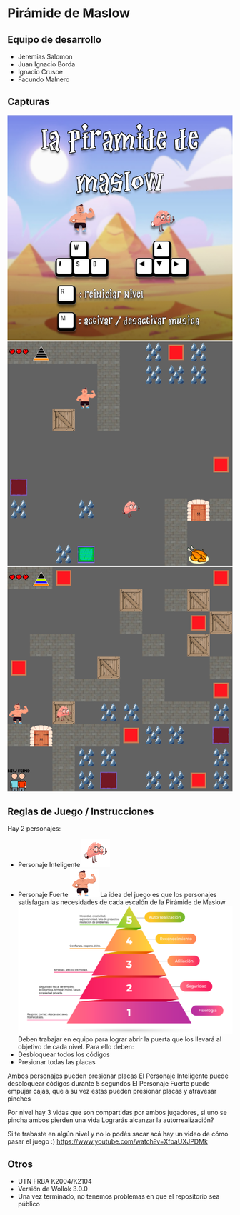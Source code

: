 # Pirámide de Maslow

## Equipo de desarrollo

- Jeremias Salomon
- Juan Ignacio Borda
- Ignacio Crusoe
- Facundo Malnero

## Capturas

![PantallaInicio](imagenes/pantallaInicio.png)
![Nivel1](imagenes/nivel1.png) 
![Nivel3](imagenes/nivel3.png)

## Reglas de Juego / Instrucciones

Hay 2 personajes:
- Personaje Inteligente
![PI](imagenes/personajeInteligente.png) 
- Personaje Fuerte
![PF](imagenes/personajeFuerte.png) 
La idea del juego es que los personajes satisfagan las necesidades de cada escalón de la Pirámide de Maslow
![PiramideMaslow](imagenes/piramideMaslow.png)
Deben trabajar en equipo para lograr abrir la puerta que los llevará al objetivo de cada nivel.
Para ello deben:
- Desbloquear todos los códigos
- Presionar todas las placas

Ambos personajes pueden presionar placas
El Personaje Inteligente puede desbloquear códigos durante 5 segundos
El Personaje Fuerte puede empujar cajas, que a su vez estas pueden presionar placas y atravesar pinches

Por nivel hay 3 vidas que son compartidas por ambos jugadores, si uno se pincha ambos pierden una vida
Lograrás alcanzar la autorrealización?



Si te trabaste en algún nivel y no lo podés sacar acá hay un video de cómo pasar el juego :)
https://www.youtube.com/watch?v=XfbaUXJPDMk


## Otros

- UTN FRBA K2004/K2104
- Versión de Wollok 3.0.0
- Una vez terminado, no tenemos problemas en que el repositorio sea público
